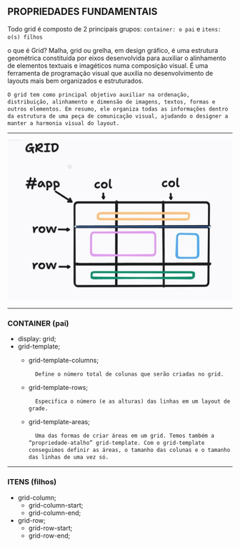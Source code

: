 ## PROPRIEDADES FUNDAMENTAIS

Todo grid é composto de 2 principais grupos:
`container: o pai` e `itens: o(s) filhos`

o que é Grid?
    Malha, grid ou grelha, em design gráfico, é uma estrutura geométrica constituída por eixos desenvolvida para auxiliar o alinhamento de elementos textuais e imagéticos numa composição visual. É uma ferramenta de programação visual que auxilia no desenvolvimento de layouts mais bem organizados e estruturados.

    O grid tem como principal objetivo auxiliar na ordenação, distribuição, alinhamento e dimensão de imagens, textos, formas e outros elementos. Em resumo, ele organiza todas as informações dentro da estrutura de uma peça de comunicação visual, ajudando o designer a manter a harmonia visual do layout.
---

![image description](/img/gridDrawing.jpg)

---
### CONTAINER (pai)

- display: grid;
- grid-template;
    - grid-template-columns;
      
            Define o número total de colunas que serão criadas no grid.
    - grid-template-rows;
      
            Especifica o número (e as alturas) das linhas em um layout de grade.
    - grid-template-areas;
           
            Uma das formas de criar áreas em um grid. Temos também a “propriedade-atalho” grid-template. Com o grid-template conseguimos definir as áreas, o tamanho das colunas e o tamanho das linhas de uma vez só.
    
---
### ITENS (filhos)

- grid-column;
    - grid-column-start;
    - grid-column-end;
- grid-row;
    - grid-row-start;
    - grid-row-end;        
